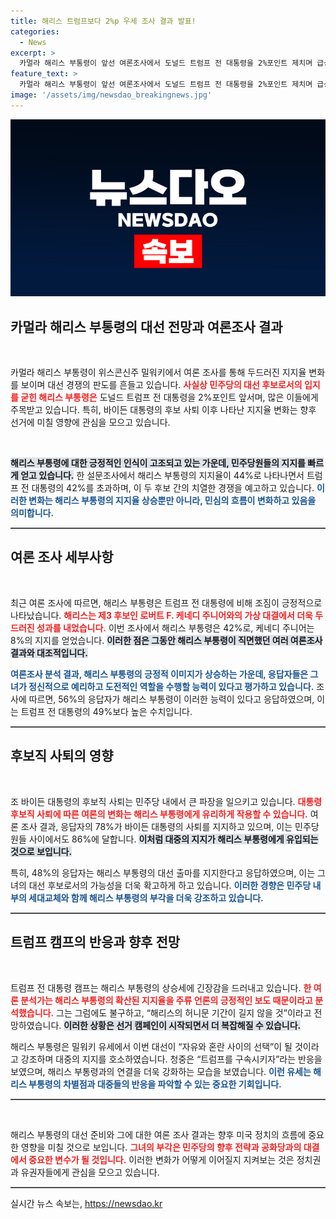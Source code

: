 ```yaml
---
title: 해리스 트럼프보다 2%p 우세 조사 결과 발표!
categories:
  - News
excerpt: >
  카멀라 해리스 부통령이 앞선 여론조사에서 도널드 트럼프 전 대통령을 2%포인트 제치며 급상승세를 타고 있다. 바이든 대통령의 사퇴 이후, 해리스의 지지율은 공식 후보로서 의미 있는 변화를 나타내며 민주당 내 기대감을 높이고 있다.
feature_text: >
  카멀라 해리스 부통령이 앞선 여론조사에서 도널드 트럼프 전 대통령을 2%포인트 제치며 급상승세를 타고 있다. 바이든 대통령의 사퇴 이후, 해리스의 지지율은 공식 후보로서 의미 있는 변화를 나타내며 민주당 내 기대감을 높이고 있다.
image: '/assets/img/newsdao_breakingnews.jpg'
---
```


<p><img src="/assets/img/newsdao_breakingnews.jpg" alt="bookingtag 속보" /></p>

<h2 data-ke-size="size26">카멀라 해리스 부통령의 대선 전망과 여론조사 결과</h2>

<p data-ke-size="size16">&nbsp;</p>

<p>카멀라 해리스 부통령이 위스콘신주 밀워키에서 여론 조사를 통해 두드러진 지지율 변화를 보이며 대선 경쟁의 판도를 흔들고 있습니다. <b><span style="color: #ee2323;">사실상 민주당의 대선 후보로서의 입지를 굳힌 해리스 부통령은</span></b> 도널드 트럼프 전 대통령을 2%포인트 앞서며, 많은 이들에게 주목받고 있습니다. 특히, 바이든 대통령의 후보 사퇴 이후 나타난 지지율 변화는 향후 선거에 미칠 영향에 관심을 모으고 있습니다. </p>

<p data-ke-size="size16">&nbsp;</p>

<p><b><span style="background-color: #21538527;">해리스 부통령에 대한 긍정적인 인식이 고조되고 있는 가운데, 민주당원들의 지지를 빠르게 얻고 있습니다.</span></b> 한 설문조사에서 해리스 부통령의 지지율이 44%로 나타나면서 트럼프 전 대통령의 42%를 초과하며, 이 두 후보 간의 치열한 경쟁을 예고하고 있습니다. <b><span style="color: #1a5490;">이러한 변화는 해리스 부통령의 지지율 상승뿐만 아니라, 민심의 흐름이 변화하고 있음을 의미합니다.</span></b></p>

<hr style="height:1px;border:none;border-top:1px solid gray;" />

<h2 data-ke-size="size26">여론 조사 세부사항</h2>

<p data-ke-size="size16">&nbsp;</p>

<p>최근 여론 조사에 따르면, 해리스 부통령은 트럼프 전 대통령에 비해 조짐이 긍정적으로 나타났습니다. <b><span style="color: #ee2323;">해리스는 제3 후보인 로버트 F. 케네디 주니어와의 가상 대결에서 더욱 두드러진 성과를 내었습니다.</span></b> 이번 조사에서 해리스 부통령은 42%로, 케네디 주니어는 8%의 지지를 얻었습니다. <b><span style="background-color: #21538527;">이러한 점은 그동안 해리스 부통령이 직면했던 여러 여론조사 결과와 대조적입니다.</span></b> </p>

<p><b><span style="color: #1a5490;">여론조사 분석 결과, 해리스 부통령의 긍정적 이미지가 상승하는 가운데, 응답자들은 그녀가 정신적으로 예리하고 도전적인 역할을 수행할 능력이 있다고 평가하고 있습니다.</span></b> 조사에 따르면, 56%의 응답자가 해리스 부통령이 이러한 능력이 있다고 응답하였으며, 이는 트럼프 전 대통령의 49%보다 높은 수치입니다. </p>

<hr style="height:1px;border:none;border-top:1px solid gray;" />

<h2 data-ke-size="size26">후보직 사퇴의 영향</h2>

<p data-ke-size="size16">&nbsp;</p>

<p>조 바이든 대통령의 후보직 사퇴는 민주당 내에서 큰 파장을 일으키고 있습니다. <b><span style="color: #ee2323;">대통령 후보직 사퇴에 따른 여론의 변화는 해리스 부통령에게 유리하게 작용할 수 있습니다.</span></b> 여론 조사 결과, 응답자의 78%가 바이든 대통령의 사퇴를 지지하고 있으며, 이는 민주당원들 사이에서도 86%에 달합니다. <b><span style="background-color: #21538527;">이처럼 대중의 지지가 해리스 부통령에게 유입되는 것으로 보입니다.</span></b> </p>

<p>특히, 48%의 응답자는 해리스 부통령의 대선 출마를 지지한다고 응답하였으며, 이는 그녀의 대선 후보로서의 가능성을 더욱 확고하게 하고 있습니다. <b><span style="color: #1a5490;">이러한 경향은 민주당 내부의 세대교체와 함께 해리스 부통령의 부각을 더욱 강조하고 있습니다.</span></b></p>

<hr style="height:1px;border:none;border-top:1px solid gray;" />

<h2 data-ke-size="size26">트럼프 캠프의 반응과 향후 전망</h2>

<p data-ke-size="size16">&nbsp;</p>

<p>트럼프 전 대통령 캠프는 해리스 부통령의 상승세에 긴장감을 드러내고 있습니다. <b><span style="color: #ee2323;">한 여론 분석가는 해리스 부통령의 확산된 지지율을 주류 언론의 긍정적인 보도 때문이라고 분석했습니다.</span></b> 그는 그럼에도 불구하고, “해리스의 허니문 기간이 길지 않을 것”이라고 전망하였습니다. <b><span style="background-color: #21538527;">이러한 상황은 선거 캠페인이 시작되면서 더 복잡해질 수 있습니다.</span></b></p>

<p>해리스 부통령은 밀워키 유세에서 이번 대선이 “자유와 혼란 사이의 선택”이 될 것이라고 강조하며 대중의 지지를 호소하였습니다. 청중은 “트럼프를 구속시키자”라는 반응을 보였으며, 해리스 부통령과의 연결을 더욱 강화하는 모습을 보였습니다. <b><span style="color: #1a5490;">이런 유세는 해리스 부통령의 차별점과 대중들의 반응을 파악할 수 있는 중요한 기회입니다.</span></b></p>

<hr style="height:1px;border:none;border-top:1px solid gray;" />

<p data-ke-size="size16">&nbsp;</p>

<p>해리스 부통령의 대선 준비와 그에 대한 여론 조사 결과는 향후 미국 정치의 흐름에 중요한 영향을 미칠 것으로 보입니다. <b><span style="color: #ee2323;">그녀의 부각은 민주당의 향후 전략과 공화당과의 대결에서 중요한 변수가 될 것입니다.</span></b> 이러한 변화가 어떻게 이어질지 지켜보는 것은 정치권과 유권자들에게 관심을 모으고 있습니다. </p>

<hr style="height:1px;border:none;border-top:1px solid gray;" />
실시간 뉴스 속보는, <a href="https://newsdao.kr" rel="dofollow">https://newsdao.kr</a>


